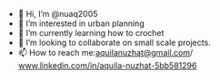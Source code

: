 - 👋 Hi, I’m @nuaq2005
- 👀 I’m interested in urban planning
- 🌱 I’m currently learning how to crochet
- 💞️ I’m looking to collaborate on small scale projects.
- 📫 How to reach me:aquilanuzhat@gmail.com/ www.linkedin.com/in/aquila-nuzhat-5bb581296

<!---
Pinamelonade/Pinamelonade is a ✨ special ✨ repository because its `README.md` (this file) appears on your GitHub profile.
You can click the Preview link to take a look at your changes.
--->
